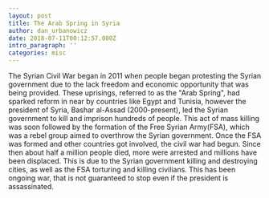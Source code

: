 ```yaml
---
layout: post
title: The Arab Spring in Syria
author: dan_urbanowicz
date: 2018-07-11T00:12:57.000Z
intro_paragraph: ''
categories: misc
---
```


The Syrian Civil War began in 2011 when people began protesting the Syrian government due to the lack freedom and economic opportunity that was being provided. These uprisings, referred to as the "Arab Spring", had sparked reform in near by countries like Egypt and Tunisia, however the president of Syria, Bashar al-Assad (2000-present), led the Syrian government to kill and imprison hundreds of people. This act of mass killing was soon followed by the formation of the Free Syrian Army(FSA), which was a rebel group aimed to overthrow the Syrian government. Once the FSA was formed and other countries got involved, the civil war had begun. Since then about half a million people died, more were arrested and millions have been displaced. This is due to the Syrian government killing and destroying cities, as well as the FSA torturing and killing civilians. This has been ongoing war, that is not guaranteed to stop even if the president is assassinated.
